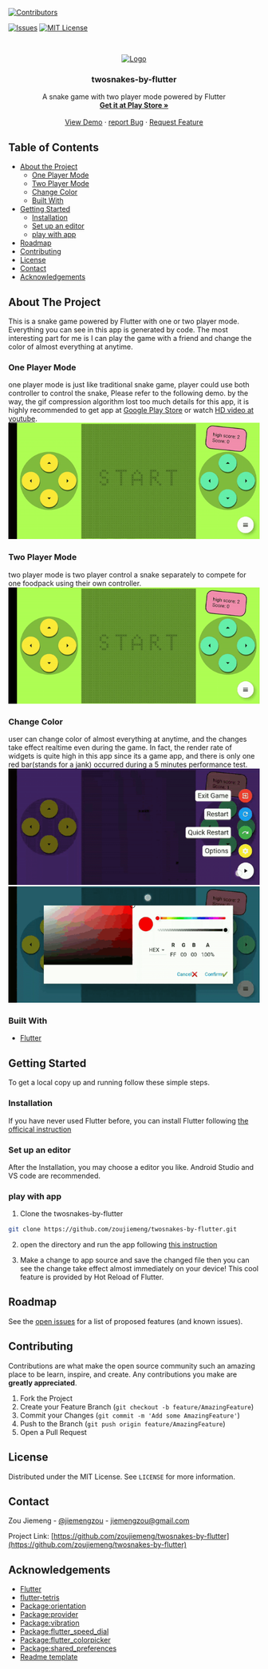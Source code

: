 <!--
*** Thanks for checking out this README Template. If you have a suggestion that would
*** make this better, please fork the twosnakes-by-flutter and create a pull request or simply open
*** an issue with the tag "enhancement".
*** Thanks again! Now go create something AMAZING! :D
***
***
***
*** To avoid retyping too much info. Do a search and replace for the following:
*** zoujiemeng, twosnakes-by-flutter, jiemengzou, jiemengzou@gmail.com
-->





<!-- PROJECT SHIELDS -->
<!--
*** I'm using markdown "reference style" links for readability.
*** Reference links are enclosed in brackets [ ] instead of parentheses ( ).
*** See the bottom of this document for the declaration of the reference variables
*** for contributors-url, forks-url, etc. This is an optional, concise syntax you may use.
*** https://www.markdownguide.org/basic-syntax/#reference-style-links
-->
[![Contributors][contributors-shield]][contributors-url]
<!-- [![Forks][forks-shield]][forks-url] -->
<!-- [![Stargazers][stars-shield]][stars-url] -->
[![Issues][issues-shield]][issues-url]
[![MIT License][license-shield]][license-url]
<!-- [![LinkedIn][linkedin-shield]][linkedin-url] -->



<!-- PROJECT LOGO -->
<br />
<p align="center">
  <a href="https://github.com/zoujiemeng/twosnakes-by-flutter">
    <img src="icon/icon2.png" alt="Logo" width="80" height="80">
  </a>

  <h3 align="center">twosnakes-by-flutter</h3>

  <p align="center">
    A snake game with two player mode powered by Flutter
    <br />
    <a href="https://play.google.com/store/apps/details?id=com.jaytown.twosnakes"><strong>Get it at Play Store »</strong></a>
    <br />
    <br />
    <a href="https://github.com/zoujiemeng/twosnakes-by-flutter">View Demo</a>
    ·
    <a href="https://github.com/zoujiemeng/twosnakes-by-flutter/issues">report Bug</a>
    ·
    <a href="https://github.com/zoujiemeng/twosnakes-by-flutter/issues">Request Feature</a>
  </p>
</p>



<!-- TABLE OF CONTENTS -->
## Table of Contents

* [About the Project](#about-the-project)
  * [One Player Mode](#One-Player-Mode)
  * [Two Player Mode](#Two-Player-Mode)
  * [Change Color](#Change-Color)
  * [Built With](#built-with)
* [Getting Started](#getting-started)
  * [Installation](#installation)
  * [Set up an editor](#Set-up-an-editor)
  * [play with app](#play-with-app)
* [Roadmap](#roadmap)
* [Contributing](#contributing)
* [License](#license)
* [Contact](#contact)
* [Acknowledgements](#acknowledgements)



<!-- ABOUT THE PROJECT -->
## About The Project
This is a snake game powered by Flutter with one or two player mode. Everything you can see in this app is generated by code. The most interesting part for me is I can play the game with a friend and change the color of almost everything at anytime.

### One Player Mode
one player mode is just like traditional snake game, player could use both controller to control the snake, Please refer to the following demo. by the way, the gif compression algorithm lost too much details for this app, it is highly recommended to get app at [Google Play Store](https://play.google.com/store/apps/details?id=com.jaytown.twosnakes) or watch [HD video at youtube](https://youtu.be/fRPARjtkeR8).
![one player mode preview](./assets/demo/1player.gif)

### Two Player Mode
two player mode is two player control a snake separately to compete for one foodpack using their own controller.
![two player mode preview](./assets/demo/2player.gif)

### Change Color
user can change color of almost everything at anytime, and the changes take effect realtime even during the game. In fact, the render rate of widgets is quite high in this app since its a game app, and there is only one red bar(stands for a jank) occurred during a 5 minutes performance test.
![change color preview1](./assets/demo/color1.gif)
![change color preview2](./assets/demo/color2.gif)

### Built With

* [Flutter](https://flutter.dev/)

<!-- GETTING STARTED -->
## Getting Started

To get a local copy up and running follow these simple steps.

### Installation

If you have never used Flutter before, you can install Flutter following [the officical instruction](https://flutter.dev/docs/get-started/install)

### Set up an editor

After the Installation, you may choose a editor you like. Android Studio and VS code are recommended.

### play with app

1. Clone the twosnakes-by-flutter
```sh
git clone https://github.com/zoujiemeng/twosnakes-by-flutter.git
```

2. open the directory and run the app following [this instruction](https://flutter.dev/docs/get-started/test-drive)

3. Make a change to app source and save the changed file then you can see the change take effect almost immediately on your device! This cool feature is provided by Hot Reload of Flutter.

<!-- ROADMAP -->
## Roadmap

See the [open issues](https://github.com/zoujiemeng/twosnakes-by-flutter/issues) for a list of proposed features (and known issues).



<!-- CONTRIBUTING -->
## Contributing

Contributions are what make the open source community such an amazing place to be learn, inspire, and create. Any contributions you make are **greatly appreciated**.

1. Fork the Project
2. Create your Feature Branch (`git checkout -b feature/AmazingFeature`)
3. Commit your Changes (`git commit -m 'Add some AmazingFeature'`)
4. Push to the Branch (`git push origin feature/AmazingFeature`)
5. Open a Pull Request



<!-- LICENSE -->
## License
Distributed under the MIT License. See `LICENSE` for more information.



<!-- CONTACT -->
## Contact

Zou Jiemeng - [@jiemengzou](https://twitter.com/jiemengzou) - jiemengzou@gmail.com

Project Link: [https://github.com/zoujiemeng/twosnakes-by-flutter](https://github.com/zoujiemeng/twosnakes-by-flutter)



<!-- ACKNOWLEDGEMENTS -->
## Acknowledgements

* [Flutter](https://github.com/flutter/flutter)
* [flutter-tetris](https://github.com/boyan01/flutter-tetris)
* [Package:orientation](https://pub.dev/packages/orientation)
* [Package:provider](https://pub.dev/packages/provider)
* [Package:vibration](https://pub.dev/packages/vibration)
* [Package:flutter_speed_dial](https://pub.dev/packages/flutter_speed_dial)
* [Package:flutter_colorpicker](https://pub.dev/packages/flutter_colorpicker)
* [Package:shared_preferences](https://pub.dev/packages/shared_preferences)
* [Readme template](https://github.com/othneildrew/Best-README-Template)





<!-- MARKDOWN LINKS & IMAGES -->
<!-- https://www.markdownguide.org/basic-syntax/#reference-style-links -->
[contributors-shield]: https://img.shields.io/github/contributors/othneildrew/Best-README-Template.svg?style=flat-square
[contributors-url]: https://github.com/othneildrew/Best-README-Template/graphs/contributors
[forks-shield]: https://img.shields.io/github/forks/othneildrew/Best-README-Template.svg?style=flat-square
[forks-url]: https://github.com/othneildrew/Best-README-Template/network/members
[stars-shield]: https://img.shields.io/github/stars/othneildrew/Best-README-Template.svg?style=flat-square
[stars-url]: https://github.com/othneildrew/Best-README-Template/stargazers
[issues-shield]: https://img.shields.io/github/issues/othneildrew/Best-README-Template.svg?style=flat-square
[issues-url]: https://github.com/othneildrew/Best-README-Template/issues
[license-shield]: https://img.shields.io/github/license/othneildrew/Best-README-Template.svg?style=flat-square
[license-url]: https://github.com/othneildrew/Best-README-Template/blob/master/LICENSE.txt
[linkedin-shield]: https://img.shields.io/badge/-LinkedIn-black.svg?style=flat-square&logo=linkedin&colorB=555
[linkedin-url]: https://linkedin.com/in/othneildrew
